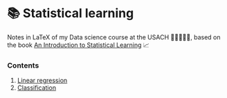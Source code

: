 # 📚 Statistical learning
Notes in LaTeX of my Data science course at the USACH 👩🏻‍🎓🇨🇱, based on the book [An Introduction to Statistical Learning](https://www.statlearning.com/) 📈

### Contents

1. [Linear regression](https://github.com/mariajosemv/statistical-learning/tree/main/linear-regression) 
2. [Classification](https://github.com/mariajosemv/statistical-learning/tree/main/classification)
